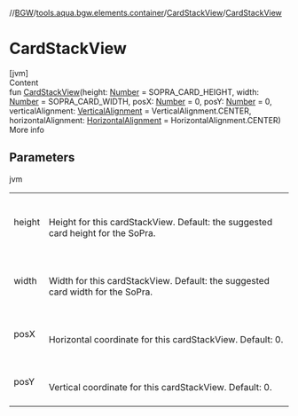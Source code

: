 //[BGW](../../../index.md)/[tools.aqua.bgw.elements.container](../index.md)/[CardStackView](index.md)/[CardStackView](-card-stack-view.md)



# CardStackView  
[jvm]  
Content  
fun [CardStackView](-card-stack-view.md)(height: [Number](https://kotlinlang.org/api/latest/jvm/stdlib/kotlin/-number/index.html) = SOPRA_CARD_HEIGHT, width: [Number](https://kotlinlang.org/api/latest/jvm/stdlib/kotlin/-number/index.html) = SOPRA_CARD_WIDTH, posX: [Number](https://kotlinlang.org/api/latest/jvm/stdlib/kotlin/-number/index.html) = 0, posY: [Number](https://kotlinlang.org/api/latest/jvm/stdlib/kotlin/-number/index.html) = 0, verticalAlignment: [VerticalAlignment](../../tools.aqua.bgw.core/-vertical-alignment/index.md) = VerticalAlignment.CENTER, horizontalAlignment: [HorizontalAlignment](../../tools.aqua.bgw.core/-horizontal-alignment/index.md) = HorizontalAlignment.CENTER)  
More info  


## Parameters  
  
jvm  
  
| | |
|---|---|
| <a name="tools.aqua.bgw.elements.container/CardStackView/CardStackView/#kotlin.Number#kotlin.Number#kotlin.Number#kotlin.Number#tools.aqua.bgw.core.VerticalAlignment#tools.aqua.bgw.core.HorizontalAlignment/PointingToDeclaration/"></a>height| <a name="tools.aqua.bgw.elements.container/CardStackView/CardStackView/#kotlin.Number#kotlin.Number#kotlin.Number#kotlin.Number#tools.aqua.bgw.core.VerticalAlignment#tools.aqua.bgw.core.HorizontalAlignment/PointingToDeclaration/"></a><br><br>Height for this cardStackView. Default: the suggested card height for the SoPra.<br><br>|
| <a name="tools.aqua.bgw.elements.container/CardStackView/CardStackView/#kotlin.Number#kotlin.Number#kotlin.Number#kotlin.Number#tools.aqua.bgw.core.VerticalAlignment#tools.aqua.bgw.core.HorizontalAlignment/PointingToDeclaration/"></a>width| <a name="tools.aqua.bgw.elements.container/CardStackView/CardStackView/#kotlin.Number#kotlin.Number#kotlin.Number#kotlin.Number#tools.aqua.bgw.core.VerticalAlignment#tools.aqua.bgw.core.HorizontalAlignment/PointingToDeclaration/"></a><br><br>Width for this cardStackView. Default: the suggested card width for the SoPra.<br><br>|
| <a name="tools.aqua.bgw.elements.container/CardStackView/CardStackView/#kotlin.Number#kotlin.Number#kotlin.Number#kotlin.Number#tools.aqua.bgw.core.VerticalAlignment#tools.aqua.bgw.core.HorizontalAlignment/PointingToDeclaration/"></a>posX| <a name="tools.aqua.bgw.elements.container/CardStackView/CardStackView/#kotlin.Number#kotlin.Number#kotlin.Number#kotlin.Number#tools.aqua.bgw.core.VerticalAlignment#tools.aqua.bgw.core.HorizontalAlignment/PointingToDeclaration/"></a><br><br>Horizontal coordinate for this cardStackView. Default: 0.<br><br>|
| <a name="tools.aqua.bgw.elements.container/CardStackView/CardStackView/#kotlin.Number#kotlin.Number#kotlin.Number#kotlin.Number#tools.aqua.bgw.core.VerticalAlignment#tools.aqua.bgw.core.HorizontalAlignment/PointingToDeclaration/"></a>posY| <a name="tools.aqua.bgw.elements.container/CardStackView/CardStackView/#kotlin.Number#kotlin.Number#kotlin.Number#kotlin.Number#tools.aqua.bgw.core.VerticalAlignment#tools.aqua.bgw.core.HorizontalAlignment/PointingToDeclaration/"></a><br><br>Vertical coordinate for this cardStackView. Default: 0.<br><br>|
  
  



